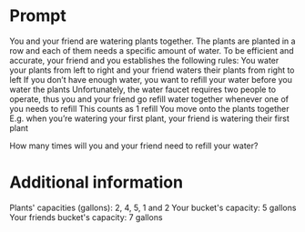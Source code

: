# Prompt
You and your friend are watering plants together. The plants are planted in a row and each of them needs a specific amount of water. To be efficient and accurate, your friend and you establishes the following rules:
You water your plants from left to right and your friend waters their plants from right to left
If you don’t have enough water, you want to refill your water before you water the plants
Unfortunately, the water faucet requires two people to operate, thus you and your friend go refill water together whenever one of you needs to refill
This counts as 1 refill
You move onto the plants together
E.g. when you’re watering your first plant, your friend is watering their first plant

How many times will you and your friend need to refill your water?

# Additional information
Plants' capacities (gallons): 2, 4, 5, 1 and 2
Your bucket's capacity: 5 gallons
Your friends bucket's capacity: 7 gallons

